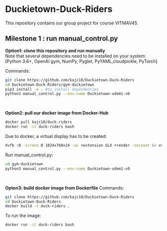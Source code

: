 # Duckietown-Duck-Riders
This repository contains our group project for course VITMAV45.

## Milestone 1 : run manual_control.py

**Option1: clone this repository and run manually**
<br> Note that several dependencies need to be installed on your system:<br> [Python 3.6+, OpenAI gym, NumPy, Pyglet, PyYAML,cloudpickle, PyTorch]

Commands:
```bash
git clone https://github.com/kajc10/Duckietown-Duck-Riders
cd Duckietown-Duck-Riders/gym-duckietown
pip3 install -e . #to install dependencies
python3 manual_control.py --env-name Duckietown-udem1-v0
```
<br>

**Option2: pull our docker image from Docker-Hub**
```bash
docker pull kajc10/duck-riders
docker run -it duck-riders bash
```
Due to docker, a virtual display has to be created:
```bash
Xvfb :0 -screen 0 1024x768x24 -ac +extension GLX +render -noreset &> xvfb.log & export DISPLAY=:0
```
Run manual_control.py:
```bash
cd gym-duckietown
python3 manual_control.py --env-name Duckietown-udem1-v0
```
<br>

**Opton3: build docker image from Dockerfile**
Commands:
```bash
git clone https://github.com/kajc10/Duckietown-Duck-Riders
cd Duckietown-Duck-Riders
docker build -t duck-riders .
```
To run the image:
```bash
docker run -it duck-riders bash
```

